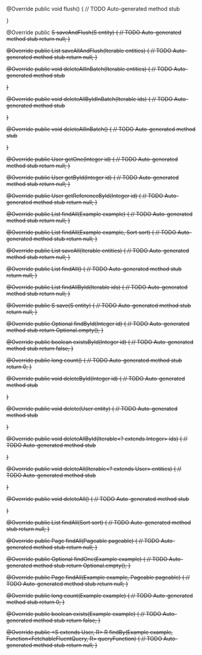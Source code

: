 @Override
public void flush() {
	// TODO Auto-generated method stub
	
}

@Override
public <S extends User> S saveAndFlush(S entity) {
	// TODO Auto-generated method stub
	return null;
}

@Override
public <S extends User> List<S> saveAllAndFlush(Iterable<S> entities) {
	// TODO Auto-generated method stub
	return null;
}

@Override
public void deleteAllInBatch(Iterable<User> entities) {
	// TODO Auto-generated method stub
	
}

@Override
public void deleteAllByIdInBatch(Iterable<Integer> ids) {
	// TODO Auto-generated method stub
	
}

@Override
public void deleteAllInBatch() {
	// TODO Auto-generated method stub
	
}

@Override
public User getOne(Integer id) {
	// TODO Auto-generated method stub
	return null;
}

@Override
public User getById(Integer id) {
	// TODO Auto-generated method stub
	return null;
}

@Override
public User getReferenceById(Integer id) {
	// TODO Auto-generated method stub
	return null;
}

@Override
public <S extends User> List<S> findAll(Example<S> example) {
	// TODO Auto-generated method stub
	return null;
}

@Override
public <S extends User> List<S> findAll(Example<S> example, Sort sort) {
	// TODO Auto-generated method stub
	return null;
}

@Override
public <S extends User> List<S> saveAll(Iterable<S> entities) {
	// TODO Auto-generated method stub
	return null;
}

@Override
public List<User> findAll() {
	// TODO Auto-generated method stub
	return null;
}

@Override
public List<User> findAllById(Iterable<Integer> ids) {
	// TODO Auto-generated method stub
	return null;
}

@Override
public <S extends User> S save(S entity) {
	// TODO Auto-generated method stub
	return null;
}

@Override
public Optional<User> findById(Integer id) {
	// TODO Auto-generated method stub
	return Optional.empty();
}

@Override
public boolean existsById(Integer id) {
	// TODO Auto-generated method stub
	return false;
}

@Override
public long count() {
	// TODO Auto-generated method stub
	return 0;
}

@Override
public void deleteById(Integer id) {
	// TODO Auto-generated method stub
	
}

@Override
public void delete(User entity) {
	// TODO Auto-generated method stub
	
}

@Override
public void deleteAllById(Iterable<? extends Integer> ids) {
	// TODO Auto-generated method stub
	
}

@Override
public void deleteAll(Iterable<? extends User> entities) {
	// TODO Auto-generated method stub
	
}

@Override
public void deleteAll() {
	// TODO Auto-generated method stub
	
}

@Override
public List<User> findAll(Sort sort) {
	// TODO Auto-generated method stub
	return null;
}

@Override
public Page<User> findAll(Pageable pageable) {
	// TODO Auto-generated method stub
	return null;
}

@Override
public <S extends User> Optional<S> findOne(Example<S> example) {
	// TODO Auto-generated method stub
	return Optional.empty();
}

@Override
public <S extends User> Page<S> findAll(Example<S> example, Pageable pageable) {
	// TODO Auto-generated method stub
	return null;
}

@Override
public <S extends User> long count(Example<S> example) {
	// TODO Auto-generated method stub
	return 0;
}

@Override
public <S extends User> boolean exists(Example<S> example) {
	// TODO Auto-generated method stub
	return false;
}

@Override
public <S extends User, R> R findBy(Example<S> example, Function<FetchableFluentQuery<S>, R> queryFunction) {
	// TODO Auto-generated method stub
	return null;
}